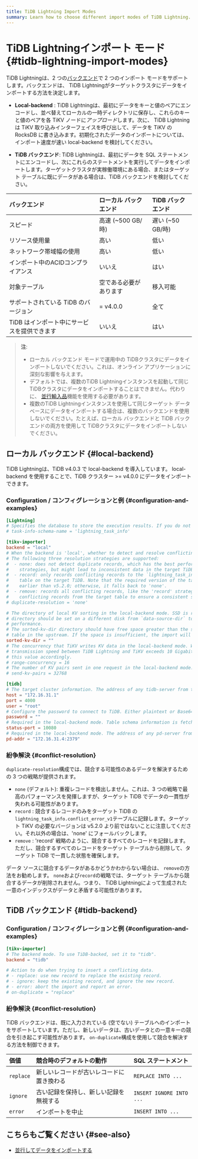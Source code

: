 ```yaml
---
title: TiDB Lightning Import Modes
summary: Learn how to choose different import modes of TiDB Lightning.
---
```


# TiDB Lightningインポート モード {#tidb-lightning-import-modes}

TiDB Lightningは、2 つの[バックエンド](/tidb-lightning/tidb-lightning-glossary.md#back-end)で 2 つのインポート モードをサポートします。バックエンドは、 TiDB Lightningがターゲットクラスタにデータをインポートする方法を決定します。

-   **Local-backend** : TiDB Lightningは、最初にデータをキーと値のペアにエンコードし、並べ替えてローカルの一時ディレクトリに保存し、これらのキーと値のペアを各 TiKV ノードに*アップロード*します。次に、 TiDB Lightningは TiKV 取り込みインターフェイスを呼び出して、データを TiKV の RocksDB に書き込みます。初期化されたデータのインポートについては、インポート速度が速い local-backend を検討してください。

-   **TiDB バックエンド**: TiDB Lightningは、最初にデータを SQL ステートメントにエンコードし、次にこれらのステートメントを実行してデータをインポートします。ターゲットクラスタが実稼働環境にある場合、またはターゲット テーブルに既にデータがある場合は、TiDB バックエンドを検討してください。

| バックエンド                   | ローカル バックエンド    | TiDB バックエンド   |
| :----------------------- | :------------- | :------------ |
| スピード                     | 高速 (~500 GB/時) | 遅い (~50 GB/時) |
| リソース使用量                  | 高い             | 低い            |
| ネットワーク帯域幅の使用             | 高い             | 低い            |
| インポート中のACIDコンプライアンス      | いいえ            | はい            |
| 対象テーブル                   | 空である必要があります    | 移入可能          |
| サポートされている TiDB のバージョン    | = v4.0.0       | 全て            |
| TiDB はインポート中にサービスを提供できます | いいえ            | はい            |

> **注**:
>
> -   ローカル バックエンド モードで運用中の TiDBクラスタにデータをインポートしないでください。これは、オンライン アプリケーションに深刻な影響を与えます。
> -   デフォルトでは、複数のTiDB Lightningインスタンスを起動して同じ TiDBクラスタにデータをインポートすることはできません。代わりに、 [並行輸入品](/tidb-lightning/tidb-lightning-distributed-import.md)機能を使用する必要があります。
> -   複数のTiDB Lightningインスタンスを使用して同じターゲット データベースにデータをインポートする場合は、複数のバックエンドを使用しないでください。たとえば、ローカル バックエンドと TiDB バックエンドの両方を使用して TiDBクラスタにデータをインポートしないでください。

## ローカル バックエンド {#local-backend}

TiDB Lightningは、TiDB v4.0.3 で local-backend を導入しています。 local-backend を使用することで、TiDB クラスター &gt;= v4.0.0 にデータをインポートできます。

### Configuration / コンフィグレーションと例 {#configuration-and-examples}

```toml
[Lightning]
# Specifies the database to store the execution results. If you do not want to create this schema, set this value to an empty string.
# task-info-schema-name = 'lightning_task_info'

[tikv-importer]
backend = "local"
# When the backend is 'local', whether to detect and resolve conflicting records (unique key conflict).
# The following three resolution strategies are supported:
#  - none: does not detect duplicate records, which has the best performance in the three
#    strategies, but might lead to inconsistent data in the target TiDB.
#  - record: only records conflicting records to the `lightning_task_info.conflict_error_v1`
#    table on the target TiDB. Note that the required version of the target TiKV is not
#    earlier than v5.2.0; otherwise, it falls back to 'none'.
#  - remove: records all conflicting records, like the 'record' strategy. But it removes all
#    conflicting records from the target table to ensure a consistent state in the target TiDB.
# duplicate-resolution = 'none'

# The directory of local KV sorting in the local-backend mode. SSD is recommended, and the
# directory should be set on a different disk from `data-source-dir` to improve import
# performance.
# The sorted-kv-dir directory should have free space greater than the size of the largest
# table in the upstream. If the space is insufficient, the import will fail.
sorted-kv-dir = ""
# The concurrency that TiKV writes KV data in the local-backend mode. When the network
# transmission speed between TiDB Lightning and TiKV exceeds 10 Gigabit, you can increase
# this value accordingly.
# range-concurrency = 16
# The number of KV pairs sent in one request in the local-backend mode.
# send-kv-pairs = 32768

[tidb]
# The target cluster information. The address of any tidb-server from the cluster.
host = "172.16.31.1"
port = 4000
user = "root"
# Configure the password to connect to TiDB. Either plaintext or Base64 encoded.
password = ""
# Required in the local-backend mode. Table schema information is fetched from TiDB via this status-port.
status-port = 10080
# Required in the local-backend mode. The address of any pd-server from the cluster.
pd-addr = "172.16.31.4:2379"
```

### 紛争解決 {#conflict-resolution}

`duplicate-resolution`構成では、競合する可能性のあるデータを解決するための 3 つの戦略が提供されます。

-   `none` (デフォルト): 重複レコードを検出しません。これは、3 つの戦略で最高のパフォーマンスを発揮しますが、ターゲット TiDB でデータの一貫性が失われる可能性があります。
-   `record` : 競合するレコードのみをターゲット TiDB の`lightning_task_info.conflict_error_v1`テーブルに記録します。ターゲット TiKV の必要なバージョンは v5.2.0 より前ではないことに注意してください。それ以外の場合は、&#39;none&#39; にフォールバックします。
-   `remove` : &#39;record&#39; 戦略のように、競合するすべてのレコードを記録します。ただし、競合するすべてのレコードをターゲット テーブルから削除して、ターゲット TiDB で一貫した状態を確保します。

データ ソースに競合するデータがあるかどうかわからない場合は、 `remove`の方法をお勧めします。 `none`および`record`の戦略では、ターゲット テーブルから競合するデータが削除されません。つまり、 TiDB Lightningによって生成された一意のインデックスがデータと矛盾する可能性があります。

## TiDB バックエンド {#tidb-backend}

### Configuration / コンフィグレーションと例 {#configuration-and-examples}

```toml
[tikv-importer]
# The backend mode. To use TiDB-backed, set it to "tidb".
backend = "tidb"

# Action to do when trying to insert a conflicting data.
# - replace: use new record to replace the existing record.
# - ignore: keep the existing record, and ignore the new record.
# - error: abort the import and report an error.
# on-duplicate = "replace"
```

### 紛争解決 {#conflict-resolution}

TiDB バックエンドは、既に入力されている (空でない) テーブルへのインポートをサポートしています。ただし、新しいデータは、古いデータとの一意キーの競合を引き起こす可能性があります。 `on-duplicate`構成を使用して競合を解決する方法を制御できます。

| 価値        | 競合時のデフォルトの動作         | SQL ステートメント              |
| :-------- | :------------------- | :----------------------- |
| `replace` | 新しいレコードが古いレコードに置き換わる | `REPLACE INTO ...`       |
| `ignore`  | 古い記録を保持し、新しい記録を無視する  | `INSERT IGNORE INTO ...` |
| `error`   | インポートを中止             | `INSERT INTO ...`        |

## こちらもご覧ください {#see-also}

-   [並行してデータをインポートする](/tidb-lightning/tidb-lightning-distributed-import.md)
